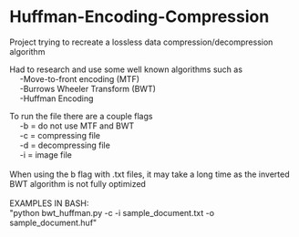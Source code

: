 # Huffman-Encoding-Compression
Project trying to recreate a lossless data compression/decompression algorithm

Had to research and use some well known algorithms such as <br />
 &emsp; -Move-to-front encoding (MTF) <br />
 &emsp; -Burrows Wheeler Transform (BWT) <br />
 &emsp; -Huffman Encoding <br />

To run the file there are a couple flags <br />
&emsp; -b = do not use MTF and BWT<br />
&emsp; -c = compressing file<br />
&emsp; -d = decompressing file<br />
&emsp; -i = image file<br />
<br />
When using the b flag with .txt files, it may take a long time as the inverted BWT algorithm is not fully optimized<br />
<br />
EXAMPLES IN BASH:<br />
"python bwt_huffman.py -c -i sample_document.txt -o sample_document.huf"
